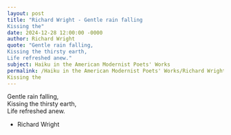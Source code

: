 ```yaml
---
layout: post
title: "Richard Wright - Gentle rain falling  
Kissing the"
date: 2024-12-28 12:00:00 -0000
author: Richard Wright
quote: "Gentle rain falling,  
Kissing the thirsty earth,  
Life refreshed anew."
subject: Haiku in the American Modernist Poets' Works
permalink: /Haiku in the American Modernist Poets' Works/Richard Wright/Richard Wright - Gentle rain falling  
Kissing the
---
```


Gentle rain falling,  
Kissing the thirsty earth,  
Life refreshed anew.

- Richard Wright
